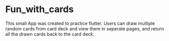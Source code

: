 # Fun_with_cards
This small App was created to practice flutter. Users can draw multiple random cards from card deck and view them in seperate pages, and return all the drawn cards back to the card deck.
